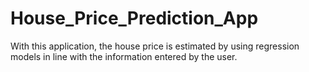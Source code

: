 # House_Price_Prediction_App
With this application, the house price is estimated by using regression models in line with the information entered by the user.
